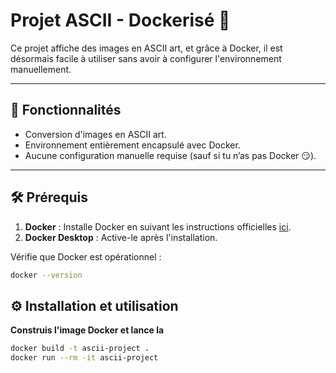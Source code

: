 # Projet ASCII - Dockerisé 🐳

Ce projet affiche des images en ASCII art, et grâce à Docker, il est désormais facile à utiliser sans avoir à configurer l'environnement manuellement.

---

## 🚀 Fonctionnalités

- Conversion d'images en ASCII art.
- Environnement entièrement encapsulé avec Docker.
- Aucune configuration manuelle requise (sauf si tu n’as pas Docker 😏).

---

## 🛠️ Prérequis

1. **Docker** : Installe Docker en suivant les instructions officielles [ici](https://www.docker.com/products/docker-desktop).  
2. **Docker Desktop** : Active-le après l'installation.  

Vérifie que Docker est opérationnel :  
```bash
docker --version
```
## ⚙️ Installation et utilisation

**Construis l'image Docker et lance la**
```bash
docker build -t ascii-project .
docker run --rm -it ascii-project
```
